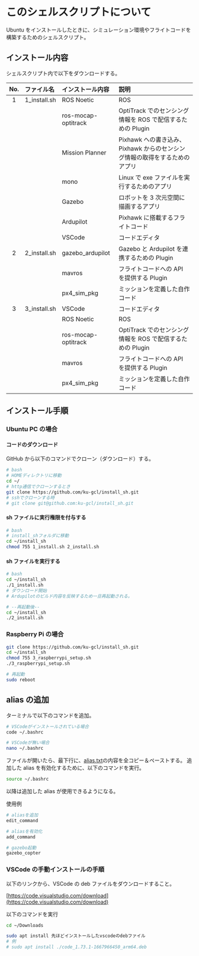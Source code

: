 # このシェルスクリプトについて

Ubuntu をインストールしたときに、シミュレーション環境やフライトコードを構築するためのシェルスクリプト。

## インストール内容

シェルスクリプト内で以下をダウンロードする。

| No. | ファイル名   | インストール内容    | 説明                                                                       |
| :-: | :----------- | :------------------ | :------------------------------------------------------------------------- |
|  1  | 1_install.sh | ROS Noetic          | ROS                                                                        |
|     |              | ros-mocap-optitrack | OptiTrack でのセンシング情報を ROS で配信するための Plugin                 |
|     |              | Mission Planner     | Pixhawk への書き込み、Pixhawk からのセンシング情報の取得をするためのアプリ |
|     |              | mono                | Linux で exe ファイルを実行するためのアプリ                                |
|     |              | Gazebo              | ロボットを 3 次元空間に描画するアプリ                                      |
|     |              | Ardupilot           | Pixhawk に搭載するフライトコード                                           |
|     |              | VSCode              | コードエディタ                                                             |
|  2  | 2_install.sh | gazebo_ardupilot    | Gazebo と Ardupilot を連携するための Plugin                                |
|     |              | mavros              | フライトコードへの API を提供する Plugin                                   |
|     |              | px4_sim_pkg         | ミッションを定義した自作コード                                             |
|  3  | 3_install.sh | VSCode              | コードエディタ                                                             |
|     |              | ROS Noetic          | ROS                                                                        |
|     |              | ros-mocap-optitrack | OptiTrack でのセンシング情報を ROS で配信するための Plugin                 |
|     |              | mavros              | フライトコードへの API を提供する Plugin                                   |
|     |              | px4_sim_pkg         | ミッションを定義した自作コード                                             |

## インストール手順

### Ubuntu PC の場合

#### コードのダウンロード

GitHub から以下のコマンドでクローン（ダウンロード）する。

```bash
# bash
# HOMEディレクトリに移動
cd ~/
# http通信でクローンするとき
git clone https://github.com/ku-gcl/install_sh.git
# sshでクローンする時
# git clone git@github.com:ku-gcl/install_sh.git
```

#### sh ファイルに実行権限を付与する

```bash
# bash
# install_shフォルダに移動
cd ~/install_sh
chmod 755 1_install.sh 2_install.sh
```

#### sh ファイルを実行する

```bash
# bash
cd ~/install_sh
./1_install.sh
# ダウンロード開始
# Ardupilotのビルド内容を反映するため一旦再起動される。

# --再起動後--
cd ~/install_sh
./2_install.sh
```

### Raspberry Pi の場合

```bash
git clone https://github.com/ku-gcl/install_sh.git
cd ~/install_sh
chmod 755 3_raspberrypi_setup.sh
./3_raspberrypi_setup.sh

# 再起動
sudo reboot
```

## alias の追加

ターミナルで以下のコマンドを追加。

```bash
# VSCodeがインストールされている場合
code ~/.bashrc

# VSCodeが無い場合
nano ~/.bashrc
```

ファイルが開いたら、最下行に、[alias.txt](alias.txt)の内容を全コピー＆ペーストする。
追加した alias を有効化するために、以下のコマンドを実行。

```bash
source ~/.bashrc
```

以降は追加した alias が使用できるようになる。

使用例

```bash
# aliasを追加
edit_command

# aliasを有効化
add_command

# gazebo起動
gazebo_copter
```

### VSCode の手動インストールの手順

以下のリンクから、VSCode の deb ファイルをダウンロードすること。

[https://code.visualstudio.com/download](https://code.visualstudio.com/download)

以下のコマンドを実行

```bash
cd ~/Downloads

sudo apt install 先ほどインストールしたvscodeのdebファイル
# 例
# sudo apt install ./code_1.73.1-1667966450_arm64.deb
```
